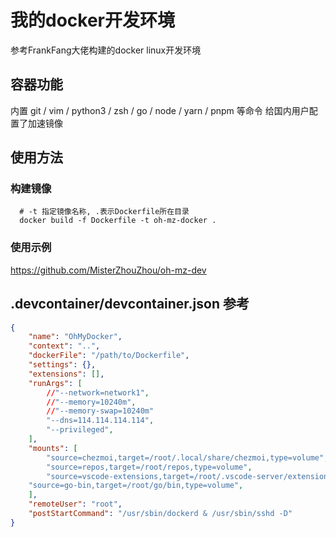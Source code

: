 # 我的docker开发环境
参考FrankFang大佬构建的docker linux开发环境

## 容器功能
内置 git / vim / python3 / zsh / go / node / yarn / pnpm 等命令
给国内用户配置了加速镜像

## 使用方法

### 构建镜像
```shell
  # -t 指定镜像名称, .表示Dockerfile所在目录
  docker build -f Dockerfile -t oh-mz-docker .
```
### 使用示例
https://github.com/MisterZhouZhou/oh-mz-dev

## .devcontainer/devcontainer.json 参考
```json
{
	"name": "OhMyDocker",
	"context": "..",
	"dockerFile": "/path/to/Dockerfile",
	"settings": {},
	"extensions": [],
	"runArgs": [
		//"--network=network1",
		//"--memory=10240m",
		//"--memory-swap=10240m"
		"--dns=114.114.114.114",
		"--privileged",
	],
	"mounts": [
		"source=chezmoi,target=/root/.local/share/chezmoi,type=volume",
		"source=repos,target=/root/repos,type=volume",
		"source=vscode-extensions,target=/root/.vscode-server/extensions,type=volume",
    "source=go-bin,target=/root/go/bin,type=volume",
	],
	"remoteUser": "root",
	"postStartCommand": "/usr/sbin/dockerd & /usr/sbin/sshd -D"
}
```
